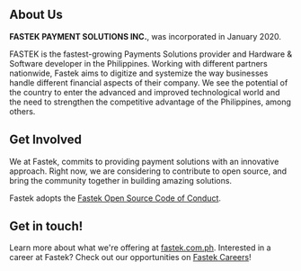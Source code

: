 ## About Us

<b>FASTEK PAYMENT SOLUTIONS INC.</b>, was incorporated in January 2020. 

FASTEK is the fastest-growing Payments Solutions provider and Hardware & Software developer in the Philippines. Working with different partners nationwide, Fastek aims to digitize and systemize the way businesses handle different financial aspects of their company. We see the potential of the country to enter the advanced and improved technological world and the need to strengthen the competitive advantage of the Philippines, among others.

## Get Involved

We at Fastek, commits to providing payment solutions with an innovative approach. Right now, we are considering to contribute to open source, and bring the community together in building amazing solutions.

Fastek adopts the [Fastek Open Source Code of Conduct]().

## Get in touch!

Learn more about what we're offering at [fastek.com.ph](https://www.fastek.com.ph/).
Interested in a career at Fastek? Check out our opportunities on [Fastek Careers](https://www.fastek.com.ph/careers/)!